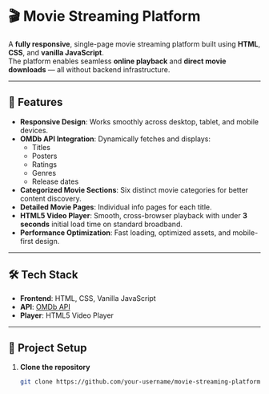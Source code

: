 # 🎬 Movie Streaming Platform

A **fully responsive**, single-page movie streaming platform built using **HTML**, **CSS**, and **vanilla JavaScript**.  
The platform enables seamless **online playback** and **direct movie downloads** — all without backend infrastructure.  

---

## 🚀 Features

- **Responsive Design**: Works smoothly across desktop, tablet, and mobile devices.
- **OMDb API Integration**: Dynamically fetches and displays:
  - Titles  
  - Posters  
  - Ratings  
  - Genres  
  - Release dates
- **Categorized Movie Sections**: Six distinct movie categories for better content discovery.
- **Detailed Movie Pages**: Individual info pages for each title.
- **HTML5 Video Player**: Smooth, cross-browser playback with under **3 seconds** initial load time on standard broadband.
- **Performance Optimization**: Fast loading, optimized assets, and mobile-first design.

---

## 🛠️ Tech Stack

- **Frontend**: HTML, CSS, Vanilla JavaScript  
- **API**: [OMDb API](https://www.omdbapi.com/)  
- **Player**: HTML5 Video Player  

---


## 📂 Project Setup

1. **Clone the repository**
   ```bash
   git clone https://github.com/your-username/movie-streaming-platform.git
